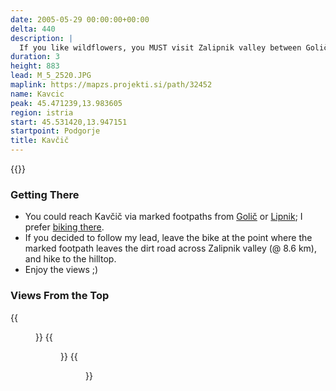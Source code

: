 ```yaml
---
date: 2005-05-29 00:00:00+00:00
delta: 440
description: |
  If you like wildflowers, you MUST visit Zalipnik valley between Golič and Karst edge in early May, and while you're there, try to find [Slender Fritillary](https://en.wikipedia.org/wiki/Fritillaria_orientalis) on the northern slopes of Kavčič, the last peak before the Slovenia-Croatia border.
duration: 3
height: 883
lead: M_5_2520.JPG
maplink: https://mapzs.projekti.si/path/32452
name: Kavcic
peak: 45.471239,13.983605
region: istria
start: 45.531420,13.947151
startpoint: Podgorje
title: Kavčič
---
```

{{<hike-details description="yes">}}

### Getting There

* You could reach Kavčič via marked footpaths from [Golič](../golic) or [Lipnik](../lipnik); I prefer [biking there](../../biking/podgorjekavcic).
* If you decided to follow my lead, leave the bike at the point where the marked footpath leaves the dirt road across Zalipnik valley (@ 8.6 km), and hike to the hilltop.
* Enjoy the views ;)

### Views From the Top

{{<figure src="M_5_2521.JPG">}}
{{<figure src="Lipnik.jpg">}}
{{<figure src="Golic.jpg">}}
